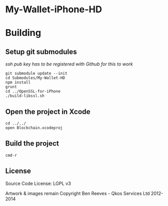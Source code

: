 # My-Wallet-iPhone-HD


# Building

## Setup git submodules

_ssh pub key has to be registered with Github for this to work_

    git submodule update --init
    cd Submodules/My-Wallet-HD
    npm install
    grunt
    cd ../OpenSSL-for-iPhone  
    ./build-libssl.sh

## Open the project in Xcode

    cd ../../
    open Blockchain.xcodeproj

## Build the project

    cmd-r


## License

Source Code License: LGPL v3

Artwork & images remain Copyright Ben Reeves - Qkos Services Ltd 2012-2014
